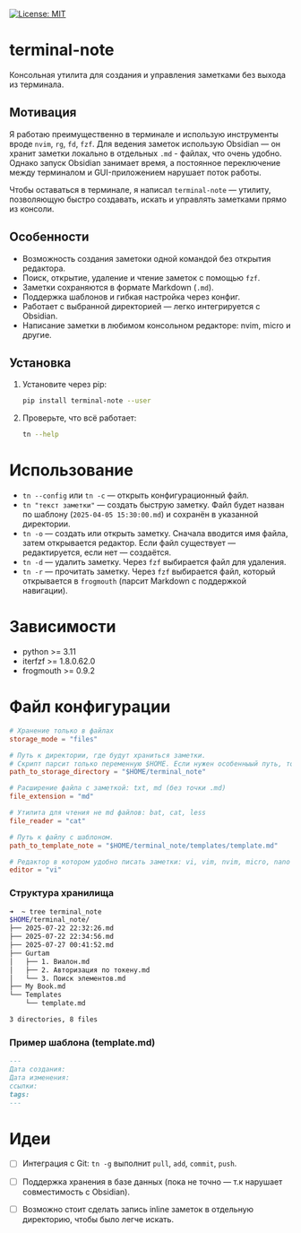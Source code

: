 [![License: MIT](https://img.shields.io/badge/License-MIT-green.svg)](https://opensource.org/licenses/MIT)

# terminal-note
Консольная утилита для создания и управления заметками без выхода из терминала.

## Мотивация
Я работаю преимущественно в терминале и использую инструменты вроде `nvim`, `rg`, `fd`, `fzf`. Для ведения заметок использую Obsidian — он хранит заметки локально в отдельных `.md` - файлах, что очень удобно. Однако запуск Obsidian занимает время, а постоянное переключение между терминалом и GUI-приложением нарушает поток работы.

Чтобы оставаться в терминале, я написал `terminal-note` — утилиту, позволяющую быстро создавать, искать и управлять заметками прямо из консоли.

## Особенности
- Возможность создания заметоки одной командой без открытия редактора.
- Поиск, открытие, удаление и чтение заметок с помощью `fzf`.
- Заметки сохраняются в формате Markdown (`.md`).
- Поддержка шаблонов и гибкая настройка через конфиг.
- Работает с выбранной директорией — легко интегрируется с Obsidian.
- Написание заметки в любимом консольном редакторе: nvim, micro и другие.

## Установка
1. Установите через pip:
   ```bash
   pip install terminal-note --user
   ```
2. Проверьте, что всё работает:
    ```bash
    tn --help
    ```

# Использование
- `tn --config` или `tn -c` — открыть конфигурационный файл.
- `tn "текст заметки"` — создать быструю заметку. Файл будет назван по шаблону (`2025-04-05 15:30:00.md`) и сохранён в указанной директории.
- `tn -o` — создать или открыть заметку. Сначала вводится имя файла, затем открывается редактор. Если файл существует — редактируется, если нет — создаётся.
- `tn -d` — удалить заметку. Через `fzf` выбирается файл для удаления.
- `tn -r` — прочитать заметку. Через `fzf` выбирается файл, который открывается в `frogmouth` (парсит Markdown с поддержкой навигации).

# Зависимости
- python >= 3.11
- iterfzf >= 1.8.0.62.0
- frogmouth >= 0.9.2

# Файл конфигурации
```toml
# Хранение только в файлах
storage_mode = "files"

# Путь к директории, где будут храниться заметки.
# Скрипт парсит только переменную $HOME. Если нужен особенныый путь, то нужно его прописать полностью.
path_to_storage_directory = "$HOME/terminal_note"

# Расширение файла с заметкой: txt, md (без точки .md)
file_extension = "md"

# Утилита для чтения не md файлов: bat, cat, less
file_reader = "cat"

# Путь к файлу с шаблоном.
path_to_template_note = "$HOME/terminal_note/templates/template.md"

# Редактор в котором удобно писать заметки: vi, vim, nvim, micro, nano и т.д.
editor = "vi"
```

### Структура хранилища
```bash
➜  ~ tree terminal_note
$HOME/terminal_note/
├── 2025-07-22 22:32:26.md
├── 2025-07-22 22:34:56.md
├── 2025-07-27 00:41:52.md
├── Gurtam
│   ├── 1. Виалон.md
│   ├── 2. Авторизация по токену.md
│   └── 3. Поиск элементов.md
├── My Book.md
└── Templates
    └── template.md

3 directories, 8 files
```
### Пример шаблона (template.md)
```markdown
---
Дата создания:
Дата изменения:
ссылки:
tags:
---
```

# Идеи
- [ ] Интеграция с Git: `tn -g` выполнит `pull`, `add`, `commit`, `push`.
- [ ] Поддержка хранения в базе данных (пока не точно — т.к нарушает совместимость с Obsidian).
- [ ] Возможно стоит сделать запись inline заметок в отдельную директорию, чтобы было легче искать.

